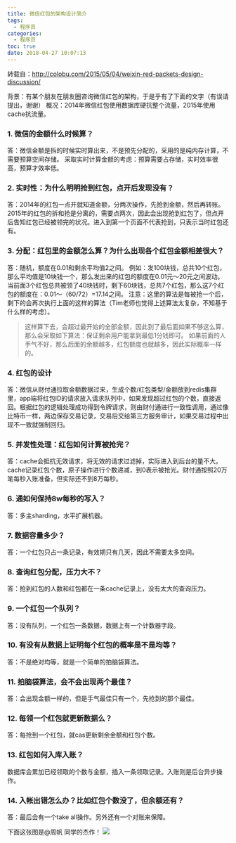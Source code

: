 ```yaml
---
title: 微信红包的架构设计简介
tags:
  - 程序员
categories:
  - 程序员
toc: true
date: 2018-04-27 10:07:13
---
```


转载自：http://colobu.com/2015/05/04/weixin-red-packets-design-discussion/

背景：有某个朋友在朋友圈咨询微信红包的架构，于是乎有了下面的文字（有误请提出，谢谢）
概况：2014年微信红包使用数据库硬抗整个流量，2015年使用cache抗流量。

### 1. 微信的金额什么时候算？
答：微信金额是拆的时候实时算出来，不是预先分配的，采用的是纯内存计算，不需要预算空间存储。
采取实时计算金额的考虑：预算需要占存储，实时效率很高，预算才效率低。

### 2. 实时性：为什么明明抢到红包，点开后发现没有？
答：2014年的红包一点开就知道金额，分两次操作，先抢到金额，然后再转账。
2015年的红包的拆和抢是分离的，需要点两次，因此会出现抢到红包了，但点开后告知红包已经被领完的状况。进入到第一个页面不代表抢到，只表示当时红包还有。

### 3. 分配：红包里的金额怎么算？为什么出现各个红包金额相差很大？
答：随机，额度在0.01和剩余平均值2之间。 例如：发100块钱，总共10个红包，那么平均值是10块钱一个，那么发出来的红包的额度在0.01元～20元之间波动。
当前面3个红包总共被领了40块钱时，剩下60块钱，总共7个红包，那么这7个红包的额度在：0.01～（60/72）=17.14之间。
注意：这里的算法是每被抢一个后，剩下的会再次执行上面的这样的算法（Tim老师也觉得上述算法太复杂，不知基于什么样的考虑）。

> 这样算下去，会超过最开始的全部金额，因此到了最后面如果不够这么算，那么会采取如下算法：保证剩余用户能拿到最低1分钱即可。
如果前面的人手气不好，那么后面的余额越多，红包额度也就越多，因此实际概率一样的。

### 4. 红包的设计
答：微信从财付通拉取金额数据过来，生成个数/红包类型/金额放到redis集群里，app端将红包ID的请求放入请求队列中，如果发现超过红包的个数，直接返回。根据红包的逻辑处理成功得到令牌请求，则由财付通进行一致性调用，通过像比特币一样，两边保存交易记录，交易后交给第三方服务审计，如果交易过程中出现不一致就强制回归。

### 5. 并发性处理：红包如何计算被抢完？
答：cache会抵抗无效请求，将无效的请求过滤掉，实际进入到后台的量不大。cache记录红包个数，原子操作进行个数递减，到0表示被抢光。财付通按照20万笔每秒入账准备，但实际还不到8万每秒。

### 6. 通如何保持8w每秒的写入？
答：多主sharding，水平扩展机器。

### 7. 数据容量多少？
答：一个红包只占一条记录，有效期只有几天，因此不需要太多空间。

### 8. 查询红包分配，压力大不？
答：抢到红包的人数和红包都在一条cache记录上，没有太大的查询压力。

### 9. 一个红包一个队列？
答：没有队列，一个红包一条数据，数据上有一个计数器字段。

### 10. 有没有从数据上证明每个红包的概率是不是均等？
答：不是绝对均等，就是一个简单的拍脑袋算法。

### 11. 拍脑袋算法，会不会出现两个最佳？
答：会出现金额一样的，但是手气最佳只有一个，先抢到的那个最佳。

### 12. 每领一个红包就更新数据么？
答：每抢到一个红包，就cas更新剩余金额和红包个数。

### 13. 红包如何入库入账？
数据库会累加已经领取的个数与金额，插入一条领取记录。入账则是后台异步操作。

### 14. 入帐出错怎么办？比如红包个数没了，但余额还有？
答：最后会有一个take all操作。另外还有一个对账来保障。

下面这张图是@周帆 同学的杰作！
![](http://file.mspring.org/29b9b3e981a63d78318a4d4ad472e71a)
